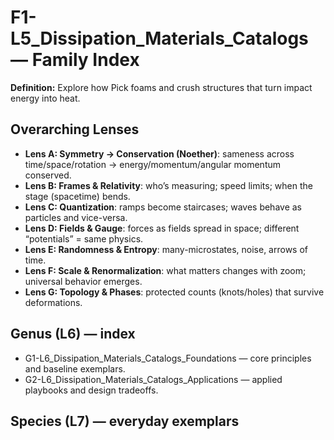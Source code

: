 # F1-L5_Dissipation_Materials_Catalogs — Family Index
**Definition:** Explore how Pick foams and crush structures that turn impact energy into heat.

## Overarching Lenses

- **Lens A: Symmetry -> Conservation (Noether)**: sameness across time/space/rotation → energy/momentum/angular momentum conserved.
- **Lens B: Frames & Relativity**: who’s measuring; speed limits; when the stage (spacetime) bends.
- **Lens C: Quantization**: ramps become staircases; waves behave as particles and vice-versa.
- **Lens D: Fields & Gauge**: forces as fields spread in space; different “potentials” = same physics.
- **Lens E: Randomness & Entropy**: many-microstates, noise, arrows of time.
- **Lens F: Scale & Renormalization**: what matters changes with zoom; universal behavior emerges.
- **Lens G: Topology & Phases**: protected counts (knots/holes) that survive deformations.

## Genus (L6) — index
- G1-L6_Dissipation_Materials_Catalogs_Foundations — core principles and baseline exemplars.
- G2-L6_Dissipation_Materials_Catalogs_Applications — applied playbooks and design tradeoffs.

## Species (L7) — everyday exemplars
